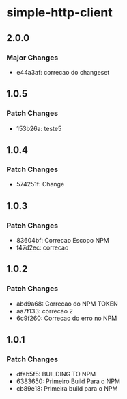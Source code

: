# simple-http-client

## 2.0.0

### Major Changes

- e44a3af: correcao do changeset

## 1.0.5

### Patch Changes

- 153b26a: teste5

## 1.0.4

### Patch Changes

- 574251f: Change

## 1.0.3

### Patch Changes

- 83604bf: Correcao Escopo NPM
- f47d2ec: correcao

## 1.0.2

### Patch Changes

- abd9a68: Correcao do NPM TOKEN
- aa7f133: correcao 2
- 6c9f260: Correcao do erro no NPM

## 1.0.1

### Patch Changes

- dfab5f5: BUILDING TO NPM
- 6383650: Primeiro Build Para o NPM
- cb89e18: Primeira build para o NPM
